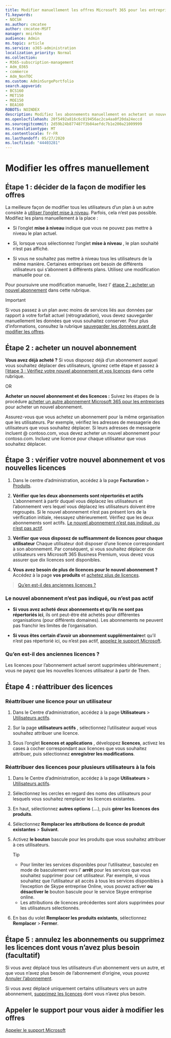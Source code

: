 ```yaml
---
title: Modifier manuellement les offres Microsoft 365 pour les entreprises
f1.keywords:
- NOCSH
ms.author: cmcatee
author: cmcatee-MSFT
manager: mnirkhe
audience: Admin
ms.topic: article
ms.service: o365-administration
localization_priority: Normal
ms.collection:
- M365-subscription-management
- Adm_O365
- commerce
- Adm_NonTOC
ms.custom: AdminSurgePortfolio
search.appverid:
- BCS160
- MET150
- MOE150
- BEA160
ROBOTS: NOINDEX
description: Modifiez les abonnements manuellement en achetant un nouvel abonnement et en vous assurant que les abonnements sont répertoriés et actifs.
ms.openlocfilehash: 20f5492a816c6c819456ac2ca4aa0f20da24eccd
ms.sourcegitcommit: 2d59b24b877487f3b84aefdc7b1e200a21009999
ms.translationtype: MT
ms.contentlocale: fr-FR
ms.lasthandoff: 05/27/2020
ms.locfileid: "44403281"
---
```

# <a name="change-plans-manually"></a>Modifier les offres manuellement

## <a name="step-1-decide-how-to-change-plans"></a>Étape 1 : décider de la façon de modifier les offres

La meilleure façon de modifier tous les utilisateurs d’un plan à un autre consiste à [utiliser l’onglet mise à niveau](upgrade-to-different-plan.md). Parfois, cela n’est pas possible. Modifiez les plans manuellement à la place :

- Si l’onglet **mise à niveau** indique que vous ne pouvez pas mettre à niveau le plan actuel.

- Si, lorsque vous sélectionnez l’onglet **mise à niveau** , le plan souhaité n’est pas affiché.

- Si vous ne souhaitez pas mettre à niveau tous les utilisateurs de la même manière. Certaines entreprises ont besoin de différents utilisateurs qui s’abonnent à différents plans. Utilisez une modification manuelle pour ce.

Pour poursuivre une modification manuelle, lisez l' [étape 2 : acheter un nouvel abonnement](#step-2-buy-a-new-subscription) dans cette rubrique.

> [!IMPORTANT]
> Si vous passez à un plan avec moins de services liés aux données par rapport à votre forfait actuel (rétrogradation), vous devez sauvegarder manuellement les données que vous souhaitez conserver. Pour plus d’informations, consultez la rubrique [sauvegarder les données avant de modifier les offres](back-up-data-before-switching-plans.md).

## <a name="step-2-buy-a-new-subscription"></a>Étape 2 : acheter un nouvel abonnement

**Vous avez déjà acheté ?** Si vous disposez déjà d’un abonnement auquel vous souhaitez déplacer des utilisateurs, ignorez cette étape et passez à [l’étape 3 : Vérifiez votre nouvel abonnement et vos licences](#step-3-check-your-new-subscription-and-licenses) dans cette rubrique.

OR

**Acheter un nouvel abonnement et des licences :** Suivez les étapes de la procédure [acheter un autre abonnement Microsoft 365 pour les entreprises](../buy-another-subscription.md) pour acheter un nouvel abonnement.

Assurez-vous que vous achetez un abonnement pour la même organisation que les utilisateurs. Par exemple, vérifiez les adresses de messagerie des utilisateurs que vous souhaitez déplacer. Si leurs adresses de messagerie incluent \@ contoso.com, vous devez acheter un nouvel abonnement pour contoso.com.
Incluez une licence pour chaque utilisateur que vous souhaitez déplacer.

## <a name="step-3-check-your-new-subscription-and-licenses"></a>Étape 3 : vérifier votre nouvel abonnement et vos nouvelles licences

1. Dans le centre d’administration, accédez à la page **Facturation** \> <a href="https://go.microsoft.com/fwlink/p/?linkid=842054" target="_blank">Produits</a>.

2. **Vérifier que les deux abonnements sont répertoriés et actifs** L’abonnement à partir duquel vous déplacez les utilisateurs et l’abonnement vers lequel vous déplacez les utilisateurs doivent être regroupés. Si le nouvel abonnement n’est pas présent lors de la vérification initiale, réessayez ultérieurement. Vérifiez que les deux abonnements sont actifs. [Le nouvel abonnement n’est pas indiqué, ou n’est pas actif](#the-new-subscription-isnt-listed-or-isnt-active).

3. **Vérifier que vous disposez de suffisamment de licences pour chaque utilisateur** Chaque utilisateur doit disposer d’une licence correspondant à son abonnement. Par conséquent, si vous souhaitez déplacer dix utilisateurs vers Microsoft 365 Business Premium, vous devez vous assurer que dix licences sont disponibles.

4. **Vous avez besoin de plus de licences pour le nouvel abonnement ?**
   Accédez à la page **vos produits** et [achetez plus de licences](../licenses/buy-licenses.md).

> [Qu’en est-il des anciennes licences ?](#what-about-the-old-licenses)

### <a name="the-new-subscription-isnt-listed-or-isnt-active"></a>Le nouvel abonnement n’est pas indiqué, ou n’est pas actif

- **Si vous avez acheté deux abonnements et qu’ils ne sont pas répertoriés ici**, ils ont peut-être été achetés pour différentes organisations (pour différents domaines). Les abonnements ne peuvent pas franchir les limites de l’organisation.

- **Si vous êtes certain d’avoir un abonnement supplémentaire**et qu’il n’est pas répertorié ici, ou n’est pas actif, [appelez le support Microsoft](../../admin/contact-support-for-business-products.md).

### <a name="what-about-the-old-licenses"></a>Qu’en est-il des anciennes licences ?

Les licences pour l’abonnement actuel seront supprimées ultérieurement ; vous ne payez que les nouvelles licences utilisateur à partir de Then.

## <a name="step-4-reassign-licenses"></a>Étape 4 : réattribuer des licences

### <a name="reassign-a-license-for-one-user"></a>Réattribuer une licence pour un utilisateur

1. Dans le Centre d’administration, accédez à la page **Utilisateurs** \> <a href="https://go.microsoft.com/fwlink/p/?linkid=834822" target="_blank">Utilisateurs actifs</a>.

2. Sur la page **utilisateurs actifs** , sélectionnez l’utilisateur auquel vous souhaitez attribuer une licence.

3. Sous l’onglet **licences et applications** , développez **licences**, activez les cases à cocher correspondant aux licences que vous souhaitez attribuer, puis sélectionnez **enregistrer les modifications**.

### <a name="reassign-licenses-for-multiple-users-at-once"></a>Réattribuer des licences pour plusieurs utilisateurs à la fois

1. Dans le Centre d’administration, accédez à la page **Utilisateurs** \> <a href="https://go.microsoft.com/fwlink/p/?linkid=834822" target="_blank">Utilisateurs actifs</a>.

2. Sélectionnez les cercles en regard des noms des utilisateurs pour lesquels vous souhaitez remplacer les licences existantes.

3. En haut, sélectionnez **autres options** (**...**), puis **gérer les licences des produits**.

4. Sélectionnez **Remplacer les attributions de licence de produit existantes** \> **Suivant**.

5. Activez **le bouton** bascule pour les produits que vous souhaitez attribuer à ces utilisateurs.

    > [!TIP]
    > - Pour limiter les services disponibles pour l’utilisateur, basculez en mode de basculement vers l' **arrêt** pour les services que vous souhaitez supprimer pour cet utilisateur. Par exemple, si vous souhaitez que l’utilisateur ait accès à tous les services disponibles à l’exception de Skype entreprise Online, vous pouvez activer **ou désactiver le** bouton bascule pour le service Skype entreprise online.
    > - Les attributions de licences précédentes sont alors supprimées pour les utilisateurs sélectionnés.

6. En bas du volet **Remplacer les produits existants**, sélectionnez **Remplacer** \> **Fermer**.

## <a name="step-5-cancel-subscriptions-or-remove-licenses-that-you-no-longer-need-optional"></a>Étape 5 : annulez les abonnements ou supprimez les licences dont vous n’avez plus besoin (facultatif)

Si vous avez déplacé tous les utilisateurs d’un abonnement vers un autre, et que vous n’avez plus besoin de l’abonnement d’origine, vous pouvez [Annuler l’abonnement](cancel-your-subscription.md).

Si vous avez déplacé uniquement certains utilisateurs vers un autre abonnement, [supprimez les licences](../licenses/remove-licenses-from-subscription.md) dont vous n’avez plus besoin.

## <a name="call-support-to-help-you-change-plans"></a>Appeler le support pour vous aider à modifier les offres
[Appeler le support Microsoft](../../admin/contact-support-for-business-products.md)